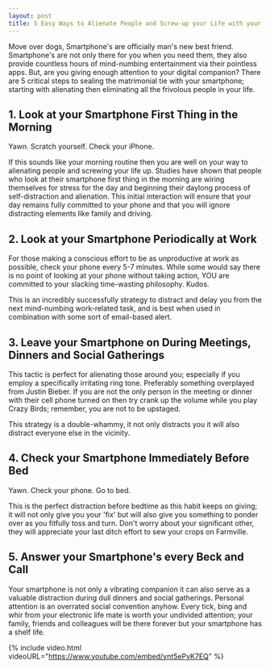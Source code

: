 ```yaml
---
layout: post
title: 5 Easy Ways to Alienate People and Screw-up your Life with your Smartphone
---
```


Move over dogs, Smartphone's are officially man's new best friend. Smartphone's are not only there for you when you need them, they also provide countless hours of mind-numbing entertainment via their pointless apps. But, are you giving enough attention to your digital companion? There are 5 critical steps to sealing the matrimonial tie with your smartphone; starting with alienating then eliminating all the frivolous people in your life.

## 1. Look at your Smartphone First Thing in the Morning

Yawn. Scratch yourself. Check your iPhone. 

If this sounds like your morning routine then you are well on your way to alienating people and screwing your life up. Studies have shown that people who look at their smartphone first thing in the morning are wiring themselves for stress for the day and beginning their daylong process of self-distraction and alienation. This initial interaction will ensure that your day remains fully committed to your phone and that you will ignore distracting elements like family and driving.

## 2. Look at your Smartphone Periodically at Work

For those making a conscious effort to be as unproductive at work as possible, check your phone every 5-7 minutes. While some would say there is no point of looking at your phone without taking action, YOU are committed to your slacking time-wasting philosophy. Kudos. 

This is an incredibly successfully strategy to distract and delay you from the next mind-numbing work-related task, and is best when used in combination with some sort of email-based alert.

## 3. Leave your Smartphone on During Meetings, Dinners and Social Gatherings

This tactic is perfect for alienating those around you; especially if you employ a specifically irritating ring tone. Preferably something overplayed from Justin Bieber. If you are not the only person in the meeting or dinner with their cell phone turned on then try crank up the volume while you play Crazy Birds; remember, you are not to be upstaged. 

This strategy is a double-whammy, it not only distracts you it will also distract everyone else in the vicinity. 

## 4. Check your Smartphone Immediately Before Bed

Yawn. Check your phone. Go to bed. 

This is the perfect distraction before bedtime as this habit keeps on giving; it will not only give you your 'fix' but will also give you something to ponder over as you fitfully toss and turn. Don't worry about your significant other, they will appreciate your last ditch effort to sew your crops on Farmville. 

## 5. Answer your Smartphone's every Beck and Call

Your smartphone is not only a vibrating companion it can also serve as a valuable distraction during dull dinners and social gatherings. Personal attention is an overrated social convention anyhow.  Every tick, bing and whir from your electronic life mate is worth your undivided attention; your family, friends and colleagues will be there forever but your smartphone has a shelf life.

{% include video.html videoURL="https://www.youtube.com/embed/ynt5ePyK7EQ" %}